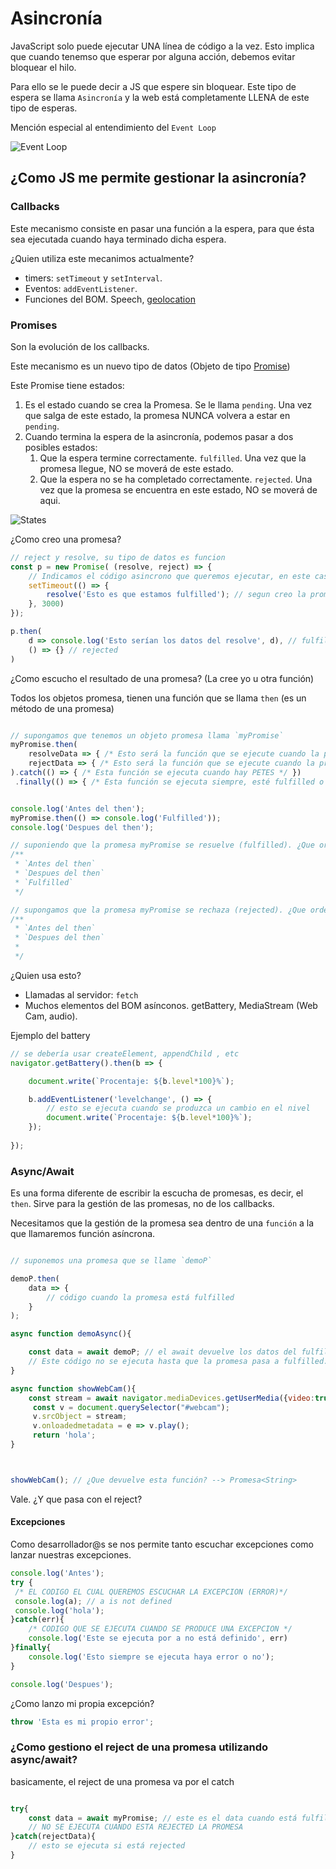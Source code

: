 # Asincronía

JavaScript solo puede ejecutar UNA línea de código a la vez. Esto implica que cuando tenemso que esperar por alguna acción, debemos evitar bloquear el hilo.

Para ello se le puede decir a JS que espere sin bloquear. Este tipo de espera se llama `Asincronía` y la web está completamente LLENA de este tipo de esperas.

Mención especial al entendimiento del `Event Loop`

![Event Loop](https://programmerclick.com/images/370/0344b65d6494687b9a3d961fc67a4f22.png)

## ¿Como JS me permite gestionar la asincronía?

### Callbacks

Este mecanismo consiste en pasar una función a la espera, para que ésta sea ejecutada cuando haya terminado dicha espera.

¿Quien utiliza este mecanimos actualmente?

- timers: `setTimeout` y `setInterval`.
- Eventos: `addEventListener`.
- Funciones del BOM. Speech, [geolocation](https://developer.mozilla.org/en-US/docs/Web/API/Geolocation/getCurrentPosition)

### Promises

Son la evolución de los callbacks.

Este mecanismo es un nuevo tipo de datos (Objeto de tipo [Promise](https://developer.mozilla.org/es/docs/Web/JavaScript/Reference/Global_Objects/Promise))

Este Promise tiene estados:

1. Es el estado cuando se crea la Promesa. Se le llama `pending`. Una vez que salga de este estado, la promesa NUNCA volvera a estar en `pending`.
2. Cuando termina la espera de la asincronía, podemos pasar a dos posibles estados:
    1. Que la espera termine correctamente. `fulfilled`. Una vez que la promesa llegue, NO se moverá de este estado.
    2. Que la espera no se ha completado correctamente. `rejected`. Una vez que la promesa se encuentra en este estado, NO se moverá de aqui.

![States](https://mdn.mozillademos.org/files/8633/promises.png)

¿Como creo una promesa?

```js
// reject y resolve, su tipo de datos es funcion
const p = new Promise( (resolve, reject) => {
    // Indicamos el código asincrono que queremos ejecutar, en este caso esperamos 3 segundos antes de pasar a fulfilled la promesa
    setTimeout(() => {
        resolve('Esto es que estamos fulfilled'); // segun creo la promesa, la paso directamente a `fulfilled`
    }, 3000)
});

p.then(
    d => console.log('Esto serían los datos del resolve', d), // fulfilled
    () => {} // rejected
)

```

¿Como escucho el resultado de una promesa? (La cree yo u otra función)

Todos los objetos promesa, tienen una función que se llama `then` (es un método de una promesa)

```js

// supongamos que tenemos un objeto promesa llama `myPromise`
myPromise.then(
    resolveData => { /* Esto será la función que se ejecute cuando la promise esté fulfilled */},
    rejectData => { /* Esto será la función que se ejecute cuando la promise esté rejected */}
).catch(() => { /* Esta función se ejecuta cuando hay PETES */ })
 .finally(() => { /* Esta función se ejecuta siempre, esté fulfilled o reject o pete */ })


console.log('Antes del then');
myPromise.then(() => console.log('Fulfilled'));
console.log('Despues del then');

// suponiendo que la promesa myPromise se resuelve (fulfilled). ¿Que orden de ejecución tienen los console.log?
/**
 * `Antes del then`
 * `Despues del then`
 * `Fulfilled`
 */

// supongamos que la promesa myPromise se rechaza (rejected). ¿Que orden de ejecución tenemos?
/**
 * `Antes del then`
 * `Despues del then`
 * 
 */

```

¿Quien usa esto?

- Llamadas al servidor: `fetch`
- Muchos elementos del BOM asínconos. getBattery, MediaStream (Web Cam, audio).

Ejemplo del battery

```js
// se debería usar createElement, appendChild , etc
navigator.getBattery().then(b => {

    document.write(`Procentaje: ${b.level*100}%`);

    b.addEventListener('levelchange', () => {
        // esto se ejecuta cuando se produzca un cambio en el nivel
        document.write(`Procentaje: ${b.level*100}%`);
    });
    
});

```

### Async/Await

Es una forma diferente de escribir la escucha de promesas, es decir, el `then`. Sirve para la gestión de las promesas, no de los callbacks.

Necesitamos que la gestión de la promesa sea dentro de una `función` a la que llamaremos función asíncrona.

```js

// suponemos una promesa que se llame `demoP`

demoP.then(
    data => {
        // código cuando la promesa está fulfilled
    }
);

async function demoAsync(){

    const data = await demoP; // el await devuelve los datos del fulfilled, que podemos guardarlo en una variable
    // Este código no se ejecuta hasta que la promesa pasa a fulfilled. Es el mismo códido que pondríamos en dicha función
}

async function showWebCam(){
    const stream = await navigator.mediaDevices.getUserMedia({video:true});
     const v = document.querySelector("#webcam");
     v.srcObject = stream;
     v.onloadedmetadata = e => v.play();
     return 'hola';
}



showWebCam(); // ¿Que devuelve esta función? --> Promesa<String>

```

Vale. ¿Y que pasa con el reject?

#### Excepciones

Como desarrollador@s se nos permite tanto escuchar excepciones como lanzar nuestras excepciones.

```js
console.log('Antes');
try {
 /* EL CODIGO EL CUAL QUEREMOS ESCUCHAR LA EXCEPCION (ERROR)*/
 console.log(a); // a is not defined
 console.log('hola');
}catch(err){
    /* CODIGO QUE SE EJECUTA CUANDO SE PRODUCE UNA EXCEPCION */
    console.log('Este se ejecuta por a no está definido', err)
}finally{
    console.log('Esto siempre se ejecuta haya error o no');
}

console.log('Despues');
```

¿Como lanzo mi propia excepción?

```js
throw 'Esta es mi propio error';
```

### ¿Como gestiono el reject de una promesa utilizando async/await?

basicamente, el reject de una promesa va por el catch

```js

try{
    const data = await myPromise; // este es el data cuando está fulfilled
    // NO SE EJECUTA CUANDO ESTA REJECTED LA PROMESA
}catch(rejectData){
    // esto se ejecuta si está rejected
}

```
